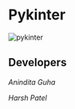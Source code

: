 # Pykinter


![pykinter](https://user-images.githubusercontent.com/25627737/36917230-4d8c91e2-1e7c-11e8-8e93-4136321a1a34.png)


<h2>Developers</h2>
<i><p>Anindita Guha</p>
<p>Harsh Patel</p></i>
